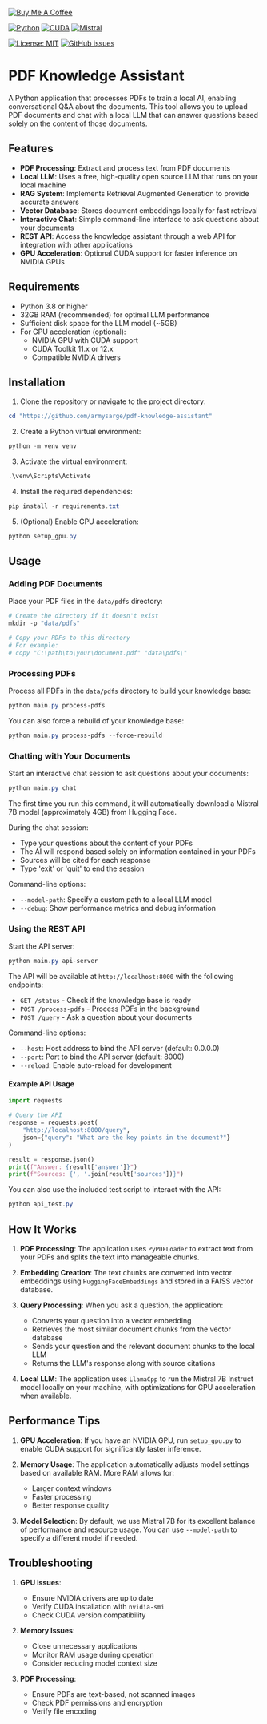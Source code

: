 [![Buy Me A Coffee](https://img.shields.io/badge/Buy%20Me%20A%20Coffee-Donate-brightgreen?logo=buymeacoffee)](https://www.buymeacoffee.com/armysarge)

[![Python](https://img.shields.io/badge/Python-3.8%2B-blue.svg)](https://www.python.org/)
[![CUDA](https://img.shields.io/badge/CUDA-Optional-green.svg)](https://developer.nvidia.com/cuda-toolkit)
[![Mistral](https://img.shields.io/badge/Mistral_7B-LLM-orange.svg)](https://mistral.ai)

[![License: MIT](https://img.shields.io/badge/License-MIT-blue.svg)](https://opensource.org/licenses/MIT)
[![GitHub issues](https://img.shields.io/github/issues/armysarge/pdf-knowledge-assistant)](https://github.com/armysarge/pdf-knowledge-assistant/issues)

# PDF Knowledge Assistant

A Python application that processes PDFs to train a local AI, enabling conversational Q&A about the documents. This tool allows you to upload PDF documents and chat with a local LLM that can answer questions based solely on the content of those documents.

## Features

- **PDF Processing**: Extract and process text from PDF documents
- **Local LLM**: Uses a free, high-quality open source LLM that runs on your local machine
- **RAG System**: Implements Retrieval Augmented Generation to provide accurate answers
- **Vector Database**: Stores document embeddings locally for fast retrieval
- **Interactive Chat**: Simple command-line interface to ask questions about your documents
- **REST API**: Access the knowledge assistant through a web API for integration with other applications
- **GPU Acceleration**: Optional CUDA support for faster inference on NVIDIA GPUs

## Requirements

- Python 3.8 or higher
- 32GB RAM (recommended) for optimal LLM performance
- Sufficient disk space for the LLM model (~5GB)
- For GPU acceleration (optional):
  - NVIDIA GPU with CUDA support
  - CUDA Toolkit 11.x or 12.x
  - Compatible NVIDIA drivers

## Installation

1. Clone the repository or navigate to the project directory:

```powershell
cd "https://github.com/armysarge/pdf-knowledge-assistant"
```

2. Create a Python virtual environment:

```powershell
python -m venv venv
```

3. Activate the virtual environment:

```powershell
.\venv\Scripts\Activate
```

4. Install the required dependencies:

```powershell
pip install -r requirements.txt
```

5. (Optional) Enable GPU acceleration:

```powershell
python setup_gpu.py
```

## Usage

### Adding PDF Documents

Place your PDF files in the `data/pdfs` directory:

```powershell
# Create the directory if it doesn't exist
mkdir -p "data/pdfs"

# Copy your PDFs to this directory
# For example:
# copy "C:\path\to\your\document.pdf" "data\pdfs\"
```

### Processing PDFs

Process all PDFs in the `data/pdfs` directory to build your knowledge base:

```powershell
python main.py process-pdfs
```

You can also force a rebuild of your knowledge base:

```powershell
python main.py process-pdfs --force-rebuild
```

### Chatting with Your Documents

Start an interactive chat session to ask questions about your documents:

```powershell
python main.py chat
```

The first time you run this command, it will automatically download a Mistral 7B model (approximately 4GB) from Hugging Face.

During the chat session:
- Type your questions about the content of your PDFs
- The AI will respond based solely on information contained in your PDFs
- Sources will be cited for each response
- Type 'exit' or 'quit' to end the session

Command-line options:
- `--model-path`: Specify a custom path to a local LLM model
- `--debug`: Show performance metrics and debug information

### Using the REST API

Start the API server:

```powershell
python main.py api-server
```

The API will be available at `http://localhost:8000` with the following endpoints:

- `GET /status` - Check if the knowledge base is ready
- `POST /process-pdfs` - Process PDFs in the background
- `POST /query` - Ask a question about your documents

Command-line options:
- `--host`: Host address to bind the API server (default: 0.0.0.0)
- `--port`: Port to bind the API server (default: 8000)
- `--reload`: Enable auto-reload for development

#### Example API Usage

```python
import requests

# Query the API
response = requests.post(
    "http://localhost:8000/query",
    json={"query": "What are the key points in the document?"}
)

result = response.json()
print(f"Answer: {result['answer']}")
print(f"Sources: {', '.join(result['sources'])}")
```

You can also use the included test script to interact with the API:

```powershell
python api_test.py
```

## How It Works

1. **PDF Processing**: The application uses `PyPDFLoader` to extract text from your PDFs and splits the text into manageable chunks.

2. **Embedding Creation**: The text chunks are converted into vector embeddings using `HuggingFaceEmbeddings` and stored in a FAISS vector database.

3. **Query Processing**: When you ask a question, the application:
   - Converts your question into a vector embedding
   - Retrieves the most similar document chunks from the vector database
   - Sends your question and the relevant document chunks to the local LLM
   - Returns the LLM's response along with source citations

4. **Local LLM**: The application uses `LlamaCpp` to run the Mistral 7B Instruct model locally on your machine, with optimizations for GPU acceleration when available.

## Performance Tips

1. **GPU Acceleration**: If you have an NVIDIA GPU, run `setup_gpu.py` to enable CUDA support for significantly faster inference.

2. **Memory Usage**: The application automatically adjusts model settings based on available RAM. More RAM allows for:
   - Larger context windows
   - Faster processing
   - Better response quality

3. **Model Selection**: By default, we use Mistral 7B for its excellent balance of performance and resource usage. You can use `--model-path` to specify a different model if needed.

## Troubleshooting

1. **GPU Issues**:
   - Ensure NVIDIA drivers are up to date
   - Verify CUDA installation with `nvidia-smi`
   - Check CUDA version compatibility

2. **Memory Issues**:
   - Close unnecessary applications
   - Monitor RAM usage during operation
   - Consider reducing model context size

3. **PDF Processing**:
   - Ensure PDFs are text-based, not scanned images
   - Check PDF permissions and encryption
   - Verify file encoding